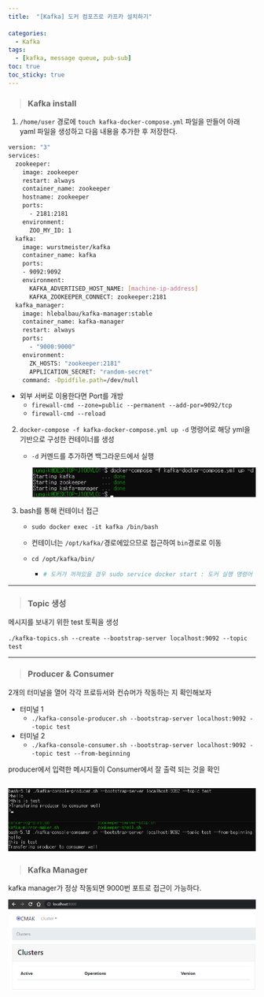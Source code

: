 ```yaml
---
title:  "[Kafka] 도커 컴포즈로 카프카 설치하기"

categories:
  - Kafka
tags:
  - [kafka, message queue, pub-sub]
toc: true
toc_sticky: true
---
```


> ###  Kafka install

1. `/home/user` 경로에 `touch kafka-docker-compose.yml` 파일을 만들어 아래 yaml 파일을 생성하고 다음 내용을 추가한 후 저장한다.

```bash
version: "3"
services:
  zookeeper:
    image: zookeeper
    restart: always
    container_name: zookeeper
    hostname: zookeeper
    ports:
      - 2181:2181
    environment:
      ZOO_MY_ID: 1
  kafka:
    image: wurstmeister/kafka
    container_name: kafka
    ports:
    - 9092:9092
    environment:
      KAFKA_ADVERTISED_HOST_NAME: [machine-ip-address]
      KAFKA_ZOOKEEPER_CONNECT: zookeeper:2181
  kafka_manager:
    image: hlebalbau/kafka-manager:stable
    container_name: kafka-manager
    restart: always
    ports:
      - "9000:9000"
    environment:
      ZK_HOSTS: "zookeeper:2181"
      APPLICATION_SECRET: "random-secret"
    command: -Dpidfile.path=/dev/null
```

* 외부 서버로 이용한다면 Port를 개방
  * `firewall-cmd --zone=public --permanent --add-por=9092/tcp`
  * `firewall-cmd --reload`



2. `docker-compose -f kafka-docker-compose.yml up -d` 명령어로 해당 yml을 기반으로 구성한 컨테이너를 생성

   * `-d` 커멘드를 추가하면 백그라운드에서 실행

     ![image-20210720144023061](https://github.com/JIKMAN/Kafka-ELK/raw/master/img/image-20210720144023061.png)

3. bash를 통해 컨테이너 접근

   * `sudo docker exec -it kafka /bin/bash`

   * 컨테이너는 `/opt/kafka/`경로에있으므로 접근하여 `bin`경로로 이동

   * `cd /opt/kafka/bin/`

     * ```bash
       # 도커가 꺼져있을 경우 sudo service docker start : 도커 실행 명령어
       ```

---

> ### Topic 생성

메시지를 보내기 위한 test 토픽을 생성

`./kafka-topics.sh --create --bootstrap-server localhost:9092 --topic test`

---

> ###  Producer & Consumer

2개의 터미널을 열어 각각 프로듀서와 컨슈머가 작동하는 지 확인해보자

* 터미널 1
  * `./kafka-console-producer.sh --bootstrap-server localhost:9092 --topic test`
* 터미널 2
  * `./kafka-console-consumer.sh --bootstrap-server localhost:9092 --topic test --from-beginning`	

producer에서 입력한 메시지들이 Consumer에서 잘 출력 되는 것을 확인

![image-20210720161654298](https://github.com/JIKMAN/Kafka-ELK/raw/master/img/image-20210720161654298.png)
---

> ### Kafka Manager

kafka manager가 정상 작동되면 9000번 포트로 접근이 가능하다.

![image-20210720162333069](https://github.com/JIKMAN/Kafka-ELK/raw/master/img/image-20210720162333069.png)

